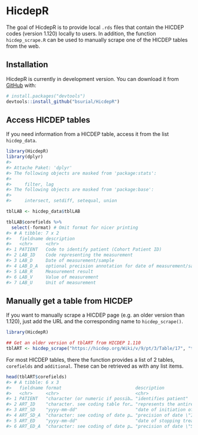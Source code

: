 
<!-- README.md is generated from README.Rmd. Please edit that file -->

# HicdepR

<!-- badges: start -->

<!-- badges: end -->

The goal of HicdepR is to provide local `.rds` files that contain the
HICDEP codes (version 1.120) locally to users. In addition, the function
`hicdep_scrape.R` can be used to manually scrape one of the HICDEP
tables from the web.

## Installation

HicdepR is currently in development version. You can download it from
[GitHub](https://github.com/) with:

``` r
# install.packages("devtools")
devtools::install_github("bsurial/HicdepR")
```

## Access HICDEP tables

If you need information from a HICDEP table, access it from the list
`hicdep_data`.

``` r
library(HicdepR)
library(dplyr)
#> 
#> Attache Paket: 'dplyr'
#> The following objects are masked from 'package:stats':
#> 
#>     filter, lag
#> The following objects are masked from 'package:base':
#> 
#>     intersect, setdiff, setequal, union

tblLAB <- hicdep_data$tblLAB

tblLAB$corefields %>% 
  select(-format) # Omit format for nicer printing
#> # A tibble: 7 x 2
#>   fieldname description                                                 
#>   <chr>     <chr>                                                       
#> 1 PATIENT   Code to identify patient (Cohort Patient ID)                
#> 2 LAB_ID    Code representing the measurement                           
#> 3 LAB_D     Date of measurement/sample                                  
#> 4 LAB_D_A   optional precision annotation for date of measurement/sample
#> 5 LAB_R     Measurement result                                          
#> 6 LAB_V     Value of measurement                                        
#> 7 LAB_U     Unit of measurement
```

## Manually get a table from HICDEP

If you want to manually scrape a HICDEP page (e.g. an older version than
1.120), just add the URL and the corresponding name to
`hicdep_scrape()`.

``` r
library(HicdepR)

## Get an older version of tblART from HICDEP 1.110
tblART <- hicdep_scrape("https://hicdep.org/Wiki/v/9/pt/3/Table/17", "tblART")
```

For most HICDEP tables, there the function provides a list of 2 tables,
`corefields` and `additional`. These can be retrieved as with any list
items.

``` r
head(tblART$corefields)
#> # A tibble: 6 x 3
#>   fieldname format                            description                       
#>   <chr>     <chr>                             <chr>                             
#> 1 PATIENT   "character (or numeric if possib… "identifies patient"              
#> 2 ART_ID    "character. see coding table for… "represents the antiretroviral tr…
#> 3 ART_SD    "yyyy-mm-dd"                      "date of initiation of treatment" 
#> 4 ART_SD_A  "character: see coding of date p… "precision of date \"Initiation o…
#> 5 ART_ED    "yyyy-mm-dd"                      "date of stopping treatment"      
#> 6 ART_ED_A  "character: see coding of date p… "precision of date \"Stopping of …
```
